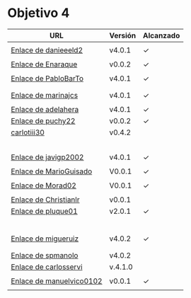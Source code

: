 # Objetivo 4

| URL                                                                                       | Versión | Alcanzado |
|-------------------------------------------------------------------------------------------|---------|-----------|
| <!-- Enlace de sergioae19 -->                                                             |         |           |
| [Enlace de danieeeld2](https://github.com/danieeeld2/LogisticsRoutes/pull/27)             | v4.0.1  | ✓         |
| <!-- Enlace de LuciaAnsino -->                                                            |         |           |
| [Enlace de Enaraque](https://github.com/Enaraque/bus_stadistics/pull/28)                  | v0.0.2  |  ✓        |
| <!-- Enlace de giorgiogiovanni -->                                                        |         |           |
| [Enlace de PabloBarTo](https://github.com/PabloBarTo/Empresa/pull/23)                     | v4.0.1  | ✓         |
| <!-- Enlace de danibarranqueroo -->                                                       |         |           |
| <!-- Enlace de Amadocm -->                                                                |         |           |
| [Enlace de marinajcs](https://github.com/marinajcs/asignacionTareas/pull/24)              | v4.0.1  | ✓         |
| <!-- Enlace de GiancaGrizzly -->                                                          |         |           |
| [Enlace de adelahera](https://github.com/adelahera/basket-stats/pull/25)                  | v4.0.1  | ✓         |
| [Enlace de puchy22](https://github.com/puchy22/nutri-app/pull/18)                         | v0.0.2  | ✓         |
| [carlotiii30](https://github.com/carlotiii30/organizacionSemanal/pull/26)                 | v0.4.2  |           |
| <!-- Enlace de sergioffdez -->                                                            |         |           |
| <!-- Enlace de DarckMonster -->                                                           |         |           |
| <!-- Enlace de eugrdfolcha -->                                                            |         |           |
| <!-- Enlace de diagmatrix -->                                                             |         |           |
| <!-- Enlace de JaimeGM96 -->                                                              |         |           |
| [Enlace de javigp2002](https://github.com/javigp2002/LazyFood/pull/19)                    | v4.0.1  | ✓         |
| <!-- Enlace de shvtwp -->                                                                 |         |           |
| [Enlace de MarioGuisado](https://github.com/MarioGuisado/TrainMe/pull/38)                 | V0.0.1  | ✓         |
| <!-- Enlace de J P S -->                                                                  |         |           |
| [Enlace de Morad02](https://github.com/Morad02/F1Data/pull/22)                            | V0.0.1  | ✓         |
| <!-- Enlace de albertolj -->                                                              |         |           |
| [Enlace de Christianlr](https://github.com/Christianlr/MIBarberSchedule/pull/34)          | v0.0.1  |           |
| [Enlace de pluque01](https://github.com/pluque01/CofreSagradoVirtual/pull/22)             | v2.0.1  | ✓         |
| <!-- Enlace de josemponce -->                                                             |         |           |
| <!-- Enlace de smallPingu -->                                                             |         |           |
| <!-- Enlace de chelunike -->                                                              |         |           |
| <!-- Enlace de M M M -->                                                                  |         |           |
| <!-- Enlace de moshidev -->                                                               |         |           |
| <!-- Enlace de R L O E -->                                                                |         |           |
| [Enlace de migueruiz](https://github.com/migueruiz/Automatricula/pull/34)                 | v4.0.2  | ✓         |
| <!-- Enlace de Javito198 -->                                                              |         |           |
| <!-- Enlace de Alvarosanpal -->                                                           |         |           |
| [Enlace de spmanolo](https://github.com/spmanolo/calidad-aire/pull/22)                    | v4.0.2  |           |
| [Enlace de carlosservi](https://github.com/carlosservi/Asistente_Ruta_Camioneros/pull/42) | v.4.1.0 |           |
| <!-- Enlace de raultl12 -->                                                               |         |           |
| [Enlace de manuelvico0102](https://github.com/manuelvico0102/easySelect/pull/25)          | v0.0.1  | ✓         |
| <!-- Enlace de johnwaves -->                                                              |         |           |
